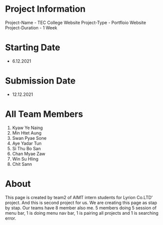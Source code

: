 
# Project Information 
Project-Name - TEC College Website
Project-Type - Portfloio Website
Project-Duration - 1 Week

# Starting Date 
- 6.12.2021
# Submission Date
- 12.12.2021

# All Team Members
1. Kyaw Ye Naing
2. Min Htet Aung
3. Swan Pyae Sone
4. Aye Yadar Tun
5. Si Thu Bo San
6. Chan Myae Zaw
7. Win Su Hling
8. Chit Sann

# About
This page is created by team2 of AIMT intern students for Lyrion Co.LTD' project. And this is second project for us. We are creating this page as stap by stap.
Our teams have 8 member also me. 5 members doing 5 session of menu bar, 1 is doing menu nav bar, 1 is pairing all projects and 1 is searching error.
